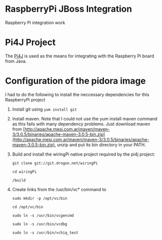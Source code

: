 # RaspberryPi JBoss Integration

Raspberry Pi integration work

# Pi4J Project
The [Pi4J](http://pi4j.com) is used as the means for integrating with the Raspberry Pi board from Java.

# Configuration of the pidora image
I had to do the following to install the neccessary dependencies for this RaspberryPi project

1. Install git using `yum install git`
2. Install maven. Note that I could not use the yum install maven command as this fails with many dependency problems. Just download maven from [http://apache.mesi.com.ar/maven/maven-3/3.0.5/binaries/apache-maven-3.0.5-bin.zip](http://apache.mesi.com.ar/maven/maven-3/3.0.5/binaries/apache-maven-3.0.5-bin.zip), unzip and put its bin directory in your PATH.
3. Build and install the wiringPi native project required by the pi4j project:

    `git clone git://git.drogon.net/wiringPi`

    `cd wiringPi`

	`/build`

4. Create links from the /usr/bin/vc* command to 

	`sudo mkdir -p /opt/vc/bin`

	`cd /opt/vc/bin`

	`sudo ln -s /usr/bin/vcgencmd`

	`sudo ln -s /usr/bin/vcdbg`

	`sudo ln -s /usr/bin/vchiq_test`
	
